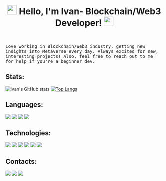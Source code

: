 <h1 align="center">
<img src="https://media.giphy.com/media/DdpmhAQpQZzwHSrQ3f/giphy.gif" width="30"> Hello, I'm Ivan- Blockchain/Web3 Developer! <img src="https://media.giphy.com/media/DdpmhAQpQZzwHSrQ3f/giphy.gif" width="30"></h1>
<br>

<samp> Love working in Blockchain/Web3 industry,  getting new insights into Metaverse every day. Always excited for new, interesting projects!
Also, feel free to reach out to me for help if you're a beginner dev. </samp>

<h2> Stats: </h2>


![Ivan's GitHub stats](https://github-readme-stats.vercel.app/api?username=IFalimendikov&theme=tokyonight&show_icons=true&hide=contribs,prs&card_width=320&include_all_commits)
[![Top Langs](https://github-readme-stats.vercel.app/api/top-langs/?username=IFalimendikov&layout=compact&theme=tokyonight&card_width=500)](https://github.com/IFalimendikov/github-readme-stats)

<h2> Languages: </h2>

<img src="https://img.shields.io/badge/Solidity-363636?style=for-the-badge&logo=Solidity&logoColor=ffffff"/> <img src="https://img.shields.io/badge/JavaScript-FFD700?style=for-the-badge&logo=JavaScript&logoColor=ffffff"/> <img src="https://img.shields.io/badge/HTML-E34F26?style=for-the-badge&logo=HTML5&logoColor=ffffff"/> <img src="https://img.shields.io/badge/CSS-1572B6?style=for-the-badge&logo=CSS3&logoColor=ffffff"/>




<h2> Technologies: </h2>

<img src="https://img.shields.io/badge/Web3.js-F16822?style=for-the-badge&logo=Web3.js&logoColor=ffffff"/> <img src="https://img.shields.io/badge/Ethers.js-3C3C3D?style=for-the-badge&logo=Ethereum&logoColor=ffffff"/> <img src="https://img.shields.io/badge/Hardhat-FF4088?style=for-the-badge&logo=Hugo&logoColor=ffffff"/> <img src="https://img.shields.io/badge/OpenZeppelin-4E5EE4?style=for-the-badge&logo=OpenZeppelin&logoColor=ffffff"/> <img src="https://img.shields.io/badge/React-61DAFB?style=for-the-badge&logo=React&logoColor=ffffff"/> <img src="https://img.shields.io/badge/Next.js-00C7B7?style=for-the-badge&logo=Next.js&logoColor=ffffff"/>

<h2> Contacts: </h2>
<img src="https://img.shields.io/badge/LinkedIn-0A66C2?style=for-the-badge&logo=LinkedIn&logoColor=ffffff&href=https://www.linkedin.com/in/ivan-falimendikov-a3b931198/"/>
<img src="https://img.shields.io/badge/Web3.js-F16822?style=for-the-badge&logo=Web3.js&logoColor=ffffff"/>
<img src="https://img.shields.io/badge/Web3.js-F16822?style=for-the-badge&logo=Web3.js&logoColor=ffffff"/>
